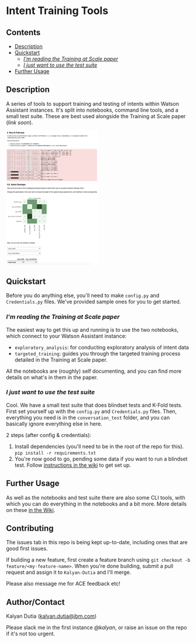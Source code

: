 # Intent Training Tools

## Contents
- [Description](#description)
- [Quickstart](#quickstart)
  - [*I'm reading the Training at Scale paper*](#im-reading-the-training-at-scale-paper)
  - [*I just want to use the test suite*](#i-just-want-to-use-the-test-suite)
- [Further Usage](#further-usage)

## Description
A series of tools to support training and testing of intents within Watson Assistant instances. It's split into notebooks, command line tools, and a small test suite. These are best used alongside the Training at Scale paper (*link soon*).

<p float="left">
    <img src="screenshots/k-fold_notebook.png" width="50%" height="50%" alt="K-Fold test screenshot">
    <img src="screenshots/intent_overlaps.png" width="50%" height="50%" alt="Intent overlap screenshot">
</p>

## Quickstart 

Before you do anything else, you'll need to make `config.py` and `Credentials.py` files. We've provided sample ones for you to get started.

### *I'm reading the Training at Scale paper*
The easiest way to get this up and running is to use the two notebooks, which connect to your Watson Assistant instance: 
- `exploratory_analysis`: for conducting exploratory analysis of intent data  
- `targeted_training`: guides you through the targeted training process detailed in the Training at Scale paper.

All the notebooks are (roughly) self documenting, and you can find more details on what's in them in the paper.

### *I just want to use the test suite*
Cool. We have a small test suite that does blindset tests and K-Fold tests. First set yourself up with the `config.py` and `Credentials.py` files. Then, everything you need is in the `conversation_test` folder, and you can basically ignore everything else in here.

2 steps (after config & credentials):
1. Install dependencies (you'll need to be in the root of the repo for this). `pip install -r requirements.txt`
2. You're now good to go, pending some data if you want to run a blindset test. Follow [instructions in the wiki](https://github.ibm.com/Kalyan-Dutia/intent_training_tools/wiki/Test-Suite) to get set up.

## Further Usage
As well as the notebooks and test suite there are also some CLI tools, with which you can do everything in the notebooks and a bit more. More details on these [in the Wiki](https://github.ibm.com/Kalyan-Dutia/intent_training_tools/wiki/Command-Line-tools).

## Contributing
The issues tab in this repo is being kept up-to-date, including ones that are good first issues. 

If building a new feature, first create a feature branch using `git checkout -b feature/<my-feature-name>`. When you're done building, submit a pull request and assign it to `Kalyan-Dutia` and I'll merge.

Please also message me for ACE feedback etc!

## Author/Contact
Kalyan Dutia (kalyan.dutia@ibm.com)

Please slack me in the first instance *@kalyan*, or raise an issue on the repo if it's not too urgent. 
